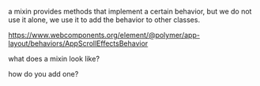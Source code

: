 

a mixin provides methods that implement a certain behavior, but we do not use it alone, we use it to add the behavior to other classes.

https://www.webcomponents.org/element/@polymer/app-layout/behaviors/AppScrollEffectsBehavior

what does a mixin look like? 

how do you add one? 

